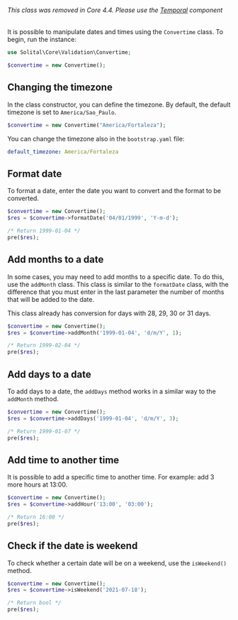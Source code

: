 <div class="alert alert-info mt-4" role="alert">
    <h6 class="fw-semibold">
    This class was removed in Core 4.4. Please use the <a href="https://solital.github.io/site/docs/4.x/date-and-time/">Temporal</a> component
    </h6>
</div>

It is possible to manipulate dates and times using the `Convertime` class. To begin, run the instance: 

```php
use Solital\Core\Validation\Convertime;

$convertime = new Convertime();
```

## Changing the timezone

In the class constructor, you can define the timezone. By default, the default 
timezone is set to `America/Sao_Paulo`.

```php
$convertime = new Convertime("America/Fortaleza");
```

You can change the timezone also in the `bootstrap.yaml` file:

```yaml
default_timezone: America/Fortaleza
```

## Format date

To format a date, enter the date you want to convert and the format to be converted.

```php
$convertime = new Convertime();
$res = $convertime->formatDate('04/01/1999', 'Y-m-d');

/* Return 1999-01-04 */
pre($res);
```

## Add months to a date

In some cases, you may need to add months to a specific date. To do this, use the `addMonth` class. 
This class is similar to the `formatDate` class, with the difference that you must enter 
in the last parameter the number of months that will be added to the date.

This class already has conversion for days with 28, 29, 30 or 31 days. 

```php
$convertime = new Convertime();
$res = $convertime->addMonth('1999-01-04', 'd/m/Y', 1);

/* Return 1999-02-04 */
pre($res);
```

## Add days to a date

To add days to a date, the `addDays` method works in a similar way to the` addMonth` method.  

```php
$convertime = new Convertime();
$res = $convertime->addDays('1999-01-04', 'd/m/Y', 3);

/* Return 1999-01-07 */
pre($res);
```

## Add time to another time

It is possible to add a specific time to another time. For example: add 3 more hours at 13:00.

```php
$convertime = new Convertime();
$res = $convertime->addHour('13:00', '03:00');

/* Return 16:00 */
pre($res);
```

## Check if the date is weekend

To check whether a certain date will be on a weekend, use the `isWeekend()` method.

```php
$convertime = new Convertime();
$res = $convertime->isWeekend('2021-07-18');

/* Return bool */
pre($res);
```
